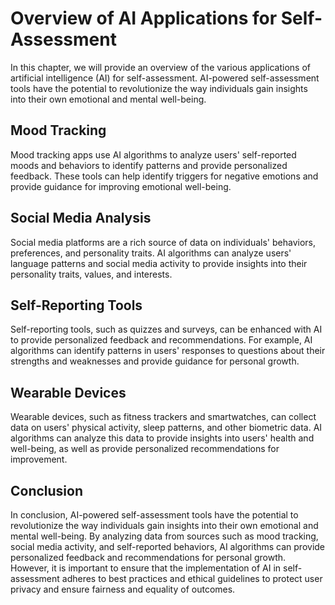 Overview of AI Applications for Self-Assessment
==============================================================================================================

In this chapter, we will provide an overview of the various applications of artificial intelligence (AI) for self-assessment. AI-powered self-assessment tools have the potential to revolutionize the way individuals gain insights into their own emotional and mental well-being.

Mood Tracking
-------------

Mood tracking apps use AI algorithms to analyze users' self-reported moods and behaviors to identify patterns and provide personalized feedback. These tools can help identify triggers for negative emotions and provide guidance for improving emotional well-being.

Social Media Analysis
---------------------

Social media platforms are a rich source of data on individuals' behaviors, preferences, and personality traits. AI algorithms can analyze users' language patterns and social media activity to provide insights into their personality traits, values, and interests.

Self-Reporting Tools
--------------------

Self-reporting tools, such as quizzes and surveys, can be enhanced with AI to provide personalized feedback and recommendations. For example, AI algorithms can identify patterns in users' responses to questions about their strengths and weaknesses and provide guidance for personal growth.

Wearable Devices
----------------

Wearable devices, such as fitness trackers and smartwatches, can collect data on users' physical activity, sleep patterns, and other biometric data. AI algorithms can analyze this data to provide insights into users' health and well-being, as well as provide personalized recommendations for improvement.

Conclusion
----------

In conclusion, AI-powered self-assessment tools have the potential to revolutionize the way individuals gain insights into their own emotional and mental well-being. By analyzing data from sources such as mood tracking, social media activity, and self-reported behaviors, AI algorithms can provide personalized feedback and recommendations for personal growth. However, it is important to ensure that the implementation of AI in self-assessment adheres to best practices and ethical guidelines to protect user privacy and ensure fairness and equality of outcomes.
